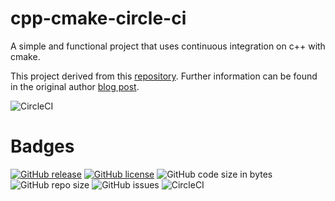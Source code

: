 
# cpp-cmake-circle-ci
A simple and functional project that uses continuous integration on c++ with cmake.

This project derived from this [repository](https://github.com/guilhermepo2/cpp-cmake-circle-ci). Further information can be found in the original author [blog post](http://gueepo.me/blog/simple-ci-for-cpp/).

![CircleCI](https://img.shields.io/circleci/build/github/orion434/Unit-Testing-Cpp?style=circle&logo=circleci)

# Badges

[![GitHub release](https://img.shields.io/github/release/orion434/Unit-Testing-Cpp?style=for-the-badge)](https://github.com/orion434/Unit-Testing-Cpp/releases)
[![GitHub license](https://img.shields.io/github/license/orion434/Unit-Testing-Cpp?style=for-the-badge)](https://github.com/orion434/Unit-Testing-Cpp/blob/v1.0/LICENSE.txt)
![GitHub code size in bytes](https://img.shields.io/github/languages/code-size/orion434/Unit-Testing-Cpp?style=for-the-badge&link=#&link=#)
![GitHub repo size](https://img.shields.io/github/repo-size/orion434/Unit-Testing-Cpp?style=for-the-badge)
![GitHub issues](https://img.shields.io/github/issues/orion434/Unit-Testing-Cpp?style=for-the-badge)
![CircleCI](https://img.shields.io/circleci/build/github/orion434/Unit-Testing-Cpp?style=for-the-badge&logo=circleci)
